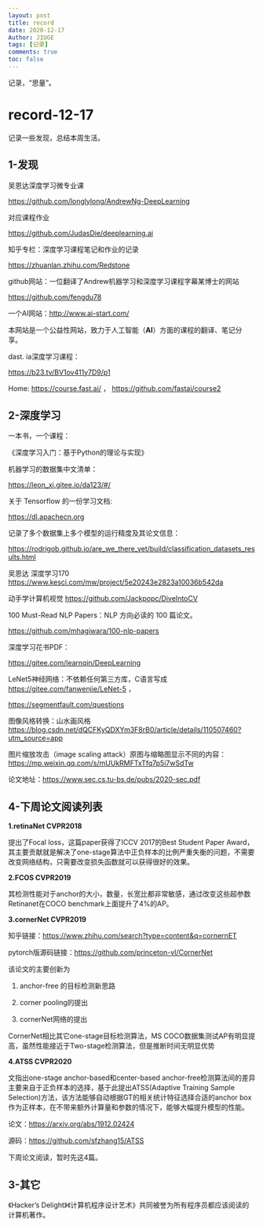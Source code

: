 ```yaml
---
layout: post
title: record
date: 2020-12-17
Author: JIUGE 
tags: [记录]
comments: true
toc: false
---
```


记录，“思量”。

<!-- more -->

# record-12-17

记录一些发现，总结本周生活。

## 1-发现

吴恩达深度学习微专业课

https://github.com/longlylong/AndrewNg-DeepLearning

对应课程作业

https://github.com/JudasDie/deeplearning.ai

知乎专栏：深度学习课程笔记和作业的记录

https://zhuanlan.zhihu.com/Redstone

github网站：一位翻译了Andrew机器学习和深度学习课程字幕某博士的网站

https://github.com/fengdu78

一个AI网站：http://www.ai-start.com/

本网站是一个公益性网站，致力于人工智能（**AI**）方面的课程的翻译、笔记分享。

dast. ia深度学习课程：

https://b23.tv/BV1ov411y7D9/p1

Home: https://course.fast.ai/   ， https://github.com/fastai/course2

## 2-深度学习

一本书，一个课程：

《深度学习入门：基于Python的理论与实现》



机器学习的数据集中文清单：

 https://leon_xi.gitee.io/da123/#/



关于 Tensorflow 的一份学习文档:

https://dl.apachecn.org



记录了多个数据集上多个模型的运行精度及其论文信息：


https://rodrigob.github.io/are_we_there_yet/build/classification_datasets_results.html



吴恩达 深度学习170
https://www.kesci.com/mw/project/5e20243e2823a10036b542da



动手学计算机视觉
https://github.com/Jackpopc/DiveIntoCV



100 Must-Read NLP Papers：NLP 方向必读的 100 篇论文。

https://github.com/mhagiwara/100-nlp-papers


深度学习花书PDF：

https://gitee.com/learnqin/DeepLearning



LeNet5神经网络：不依赖任何第三方库，C语言写成
https://gitee.com/fanwenjie/LeNet-5 ，

https://segmentfault.com/questions



图像风格转换：山水画风格
https://blog.csdn.net/dQCFKyQDXYm3F8rB0/article/details/110507460?utm_source=app



图片缩放攻击（image scaling attack）原图与缩略图显示不同的内容：
https://mp.weixin.qq.com/s/mUUkRMFTxTfq7p5i7wSdTw

 论文地址：https://www.sec.cs.tu-bs.de/pubs/2020-sec.pdf

## 4-下周论文阅读列表

**1.retinaNet	CVPR2018**

提出了Focal loss，这篇paper获得了ICCV 2017的Best Student Paper Award，其主要贡献就是解决了one-stage算法中正负样本的比例严重失衡的问题，不需要改变网络结构，只需要改变损失函数就可以获得很好的效果。

**2.FCOS		CVPR2019**

其检测性能对于anchor的大小，数量，长宽比都非常敏感，通过改变这些超参数Retinanet在COCO benchmark上面提升了4%的AP。

**3.cornerNet		CVPR2019**

知乎链接：https://www.zhihu.com/search?type=content&q=cornernET

pytorch版源码链接：https://github.com/princeton-vl/CornerNet

该论文的主要创新为

1. anchor-free 的目标检测新思路

2. corner pooling的提出

3. cornerNet网络的提出

CornerNet相比其它one-stage目标检测算法，MS COCO数据集测试AP有明显提高，虽然性能接近于Two-stage检测算法，但是推断时间无明显优势

**4.ATSS		CVPR2020**

文指出one-stage anchor-based和center-based anchor-free检测算法间的差异主要来自于正负样本的选择，基于此提出ATSS(Adaptive Training Sample Selection)方法，该方法能够自动根据GT的相关统计特征选择合适的anchor box作为正样本，在不带来额外计算量和参数的情况下，能够大幅提升模型的性能。

论文：https://arxiv.org/abs/1912.02424

源码：https://github.com/sfzhang15/ATSS

下周论文阅读，暂时先这4篇。

## 3-其它

《Hacker’s Delight》《计算机程序设计艺术》共同被誉为所有程序员都应该阅读的计算机著作。




